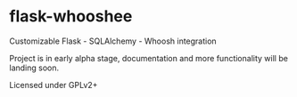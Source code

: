 flask-whooshee
==============

Customizable Flask - SQLAlchemy - Whoosh integration

Project is in early alpha stage, documentation and more functionality will be landing soon.

Licensed under GPLv2+
